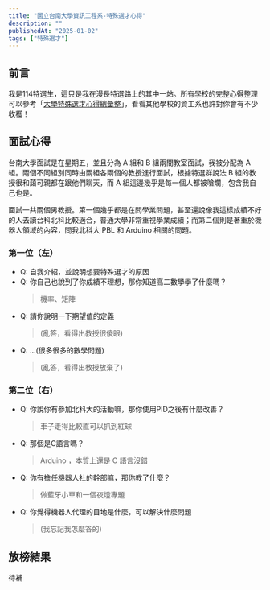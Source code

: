 ```yaml
---
title: "國立台南大學資訊工程系-特殊選才心得"
description: ""
publishedAt: "2025-01-02"
tags: ["特殊選才"]
---
```


## 前言

我是114特選生，這只是我在漫長特選路上的其中一站。所有學校的完整心得整理可以參考「[大學特殊選才心得總彙整](/blogs/special)」，看看其他學校的資工系也許對你會有不少收穫！

## 面試心得

台南大學面試是在星期五，並且分為 A 組和 B 組兩間教室面試，我被分配為 A 組。兩個不同組別同時由兩組各兩個的教授進行面試，根據特選群說法 B 組的教授很和藹可親都在跟他們聊天，而 A 組這邊幾乎是每一個人都被嗆爛，包含我自己也是。

面試一共兩個男教授。第一個幾乎都是在問學業問題，甚至還說像我這樣成績不好的人去讀台科北科比較適合，普通大學非常重視學業成績；而第二個則是著重於機器人領域的內容，問我北科大 PBL 和 Arduino 相關的問題。

### 第一位（左）

- Q: 自我介紹，並說明想要特殊選才的原因
- Q: 你自己也說到了你成績不理想，那你知道高二數學學了什麼嗎？
  > 機率、矩陣
- Q: 請你說明一下期望值的定義
  > (亂答，看得出教授很傻眼)
- Q: ...(很多很多的數學問題)
  > (亂答，看得出教授放棄了)

### 第二位（右）

- Q: 你說你有參加北科大的活動嘛，那你使用PID之後有什麼改善？
  > 車子走得比較直可以抓到紅球
- Q: 那個是C語言嗎？
  > Arduino ，本質上還是 C 語言沒錯
- Q: 你有擔任機器人社的幹部嘛，那你教了什麼？
  > 做藍牙小車和一個夜燈專題
- Q: 你覺得機器人代理的目地是什麼，可以解決什麼問題
  > (我忘記我怎麼答的)

## 放榜結果

待補
